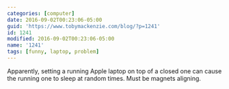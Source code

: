 ```yaml
---
categories: [computer]
date: 2016-09-02T00:23:06-05:00
guid: 'https://www.tobymackenzie.com/blog/?p=1241'
id: 1241
modified: 2016-09-02T00:23:06-05:00
name: '1241'
tags: [funny, laptop, problem]
---
```


Apparently, setting a running Apple laptop on top of a closed one can cause the running one to sleep at random times.  Must be magnets aligning.
